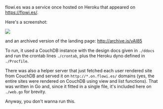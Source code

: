 flowi.es was a service once hosted on Heroku that appeared on https://flowi.es/.

Here's a screenshot:

![](https://archive.is/vAI85/9e927553477ad25c3dd6f47fbf5166facfe46abc/scr.png)

and an archived version of the landing page: http://archive.is/vAI85

To run, it used a CouchDB instance with the design docs given in `./ddocs` and run the crontab lines `./crontab`, plus the Heroku dyno defined in `./Procfile`.

There was also a helper server that just fetched each user rendered site from CouchDB and served it on `http://*.on.flowi.es/` domains (yes, the entire sites were rendered on CouchDB using view and list functions). That was written in Go and, since it fitted in a single file, it's included here on `./web.go` for brevity.

Anyway, you don't wanna run this.
